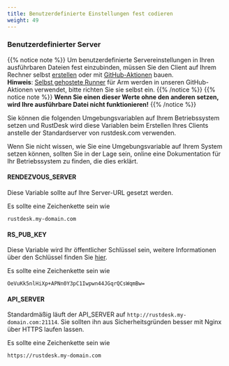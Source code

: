 ```yaml
---
title: Benutzerdefinierte Einstellungen fest codieren
weight: 49
---
```


### Benutzerdefinierter Server
{{% notice note %}}
Um benutzerdefinierte Servereinstellungen in Ihren ausführbaren Dateien fest einzubinden, müssen Sie den Client auf Ihrem Rechner selbst [erstellen](https://rustdesk.com/docs/de/dev/build/) oder mit [GitHub-Aktionen](https://rustdesk.com/docs/de/dev/build/all/) bauen. <br>
**Hinweis**: [Selbst gehostete Runner](https://docs.github.com/de/actions/hosting-your-own-runners/managing-self-hosted-runners/about-self-hosted-runners) für Arm werden in unseren GitHub-Aktionen verwendet, bitte richten Sie sie selbst ein.
{{% /notice %}}
{{% notice note %}}
**Wenn Sie einen dieser Werte ohne den anderen setzen, wird Ihre ausführbare Datei nicht funktionieren!**
{{% /notice %}}

Sie können die folgenden Umgebungsvariablen auf Ihrem Betriebssystem setzen und RustDesk wird diese Variablen beim Erstellen Ihres Clients anstelle der Standardserver von rustdesk.com verwenden.

Wenn Sie nicht wissen, wie Sie eine Umgebungsvariable auf Ihrem System setzen können, sollten Sie in der Lage sein, online eine Dokumentation für Ihr Betriebssystem zu finden, die dies erklärt.

#### RENDEZVOUS_SERVER
Diese Variable sollte auf Ihre Server-URL gesetzt werden.

Es sollte eine Zeichenkette sein wie
```
rustdesk.my-domain.com
```

#### RS_PUB_KEY
Diese Variable wird Ihr öffentlicher Schlüssel sein, weitere Informationen über den Schlüssel finden Sie [hier](https://rustdesk.com/docs/de/self-host/install/#schlüssel).

Es sollte eine Zeichenkette sein wie
```
OeVuKk5nlHiXp+APNn0Y3pC1Iwpwn44JGqrQCsWqmBw=
```

#### API_SERVER
Standardmäßig läuft der API_SERVER auf `http://rustdesk.my-domain.com:21114`. Sie sollten ihn aus Sicherheitsgründen besser mit Nginx über HTTPS laufen lassen.

Es sollte eine Zeichenkette sein wie
```
https://rustdesk.my-domain.com
```
